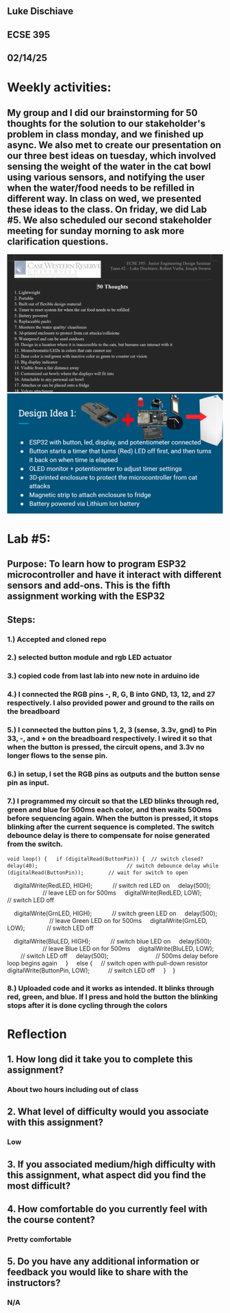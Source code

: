 ## Luke Dischiave
## ECSE 395 
## 02/14/25
# Weekly activities:
## My group and I did our brainstorming for 50 thoughts for the solution to our stakeholder's problem in class monday, and we finished up async. We also met to create our presentation on our three best ideas on tuesday, which involved sensing the weight of the water in the cat bowl using various sensors, and notifying the user when the water/food needs to be refilled in different way. In class on wed, we presented these ideas to the class. On friday, we did Lab #5. We also scheduled our second stakeholder meeting for sunday morning to ask more clarification questions. 
![](Pasted%20image%2020250214200058.png)
![](Pasted%20image%2020250214200120.png)
# Lab #5:
## Purpose: To learn how to program ESP32 microcontroller and have it interact with different sensors and add-ons. This is the fifth assignment working with the ESP32 
## Steps: 
### 1.) Accepted and cloned repo
### 2.) selected button module and rgb LED actuator
### 3.) copied code from last lab into new note in arduino ide
### 4.) I connected the RGB pins -, R, G, B into GND, 13, 12, and 27 respectively. I also provided power and ground to the rails on the breadboard
### 5.) I connected the button pins 1, 2, 3 (sense, 3.3v, gnd) to Pin 33, -, and + on the breadboard respectively. I wired it so that when the button is pressed, the circuit opens, and 3.3v no longer flows to the sense pin.
### 6.) in setup, I set the RGB pins as outputs and the button sense pin as input. 
### 7.) I programmed my circuit so that the LED blinks through red, green and blue for 500ms each color, and then waits 500ms before sequencing again. When the button is pressed, it stops blinking after the current sequence is completed. The switch debounce delay is there to compensate for noise generated from the switch.
	void loop() {	if (digitalRead(ButtonPin)) {  // switch closed?	
	delay(40);                             // switch debounce delay	while (digitalRead(ButtonPin));        // wait for switch to open

    digitalWrite(RedLED, HIGH);            // switch red LED on
    delay(500);                            // leave LED on for 500ms
    digitalWrite(RedLED, LOW);             // switch LED off

    digitalWrite(GrnLED, HIGH);            // switch green LED on
    delay(500);                            // leave Green LED on for 500ms
    digitalWrite(GrnLED, LOW);             // switch LED off

    digitalWrite(BluLED, HIGH);            // switch blue LED on
    delay(500);                            // leave Blue LED on for 500ms
    digitalWrite(BluLED, LOW);             // switch LED off
    delay(500);                            // 500ms delay before loop begins again
    }
    else {
    // switch open with pull-down resistor
    digitalWrite(ButtonPin, LOW);           // switch LED off
    }
   }
### 8.) Uploaded code and it works as intended. It blinks through red, green, and blue. If I press and hold the button the blinking stops after it is done cycling through the colors
# Reflection
## 1. How long did it take you to complete this assignment?  
### About two hours including out of class 
## 2. What level of difficulty would you associate with this assignment?  
### Low 
## 3. If you associated medium/high difficulty with this assignment, what aspect did you find the most difficult?  
## 4. How comfortable do you currently feel with the course content?  
### Pretty comfortable
## 5. Do you have any additional information or feedback you would like to share with the instructors?
### N/A